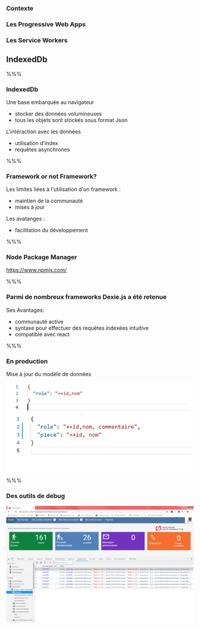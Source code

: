 ### Contexte

### Les Progressive Web Apps

### Les Service Workers

## IndexedDb

%%%

<!-- .slide: class="slide" data-background-color="#7580ba" -->

### IndexedDb

Une base embarquée au navigateur

- stocker des données volumineuses
- tous les objets sont stockés sous format Json

L'intéraction avec les données

- utilisation d'index
- requêtes asynchrones

%%%

<!-- .slide: class="slide" data-background-image="images/logo-git.png" data-background-size="600px" -->

### Framework or not Framework?

Les limites liées à l'utilisation d'un framework :

- maintien de la communauté
- mises à jour

Les avatanges :

- facilitation du développement

%%%

<!-- .slide: class="slide" data-background-image="images/logo-git.png" data-background-size="600px" -->

### Node Package Manager

https://www.npmjs.com/

%%%

<!-- .slide: class="slide" data-background-image="images/logo-git.png" data-background-size="600px" -->

### Parmi de nombreux frameworks Dexie.js a été retenue

Ses Avantages:

- communauté active
- syntaxe pour effectuer des requêtes indexées intuitive
- compatible avec react

%%%

<!-- .slide: class="slide" data-background-image="images/logo-git.png" data-background-size="600px" -->

### En production

Mise à jour du modèle de données

<img src="images/schemaOriginal_rogne.png" width="500px" />

<img src="images/maj1_rogne.png" width="500px" />

%%%

<!-- .slide: class="slide" data-background-image="images/logo-git.png" data-background-size="600px" -->

### Des outils de debug

<img src="images/indexedDb.png" width="900px" />
